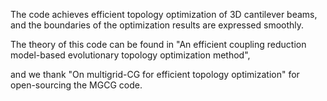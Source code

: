 The code achieves efficient topology optimization of 3D cantilever beams, and the boundaries of the optimization results are expressed smoothly.

The theory of this code can be found in "An efficient coupling reduction model-based evolutionary topology optimization method", 

and we thank "On multigrid-CG for efficient topology optimization" for open-sourcing the MGCG code.
